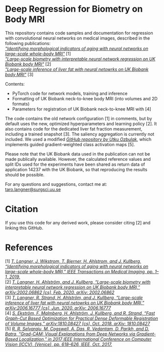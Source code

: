 # Deep Regression for Biometry on Body MRI

This repository contains code samples and documentation for regression with convolutional neural networks on medical images, described in the following publications: \
[_"Identifying morphological indicators of aging with neural networks on large-scale whole-body MRI"_](https://ieeexplore.ieee.org/document/8887538) [1]\
[_"Large-scale biometry with interpretable neural network regression on UK Biobank body MRI"_](https://arxiv.org/abs/2002.06862) [2] \
[_"Large-scale inference of liver fat with neural netowrks on UK Biobank body MRI"_](https://arxiv.org/abs/2006.16777) [3]

Contents:
- PyTorch code for network models, training and inference
- Formatting of UK Biobank neck-to-knee body MRI (into volumes and 2D formats)
- Parameters for registration of UK Biobank neck-to-knee MRI with [4]

The code contains the old network configuration [1] in comments, but by default uses the new, optimized hyperparameters and learning policy [2]. It also contains code for the dedicated liver fat fraction measurement, including a trained snapshot [3].
The saliency aggregation is currently not included. We used a modified [_GitHub repository by Utku Ozbulak_](https://github.com/utkuozbulak/pytorch-cnn-visualizations), which implements guided gradient-weighted class activation maps [5].

Please note that the UK Biobank data used in the publication can not be made publically available. However, the calculated reference values and split IDs used for the experiments have been shared as return data of application 14237 with the UK Biobank, so that reproducing the results should be possible. 

For any questions and suggestions, contact me at: taro.langner@surgsci.uu.se

# Citation
If you use this code for any derived work, please consider citing [2] and linking this GitHub.

# References

[1] [_T. Langner, J. Wikstrom, T. Bjerner, H. Ahlstrom, and J. Kullberg, “Identifying morphological indicators of aging with neural networks on large-scale whole-body MRI,” IEEE Transactions on Medical Imaging, pp. 1–1, 2019._](https://ieeexplore.ieee.org/document/8887538)\
[2] [_T. Langner, H. Ahlström, and J. Kullberg, “Large-scale biometry with interpretable neural network regression on UK Biobank body MRI,” arXiv:2002.06862 [cs], Feb. 2020. arXiv: 2002.06862_](https://arxiv.org/abs/2002.06862)\
[3] [_T. Langner, R. Strand, H. Ahlström, and J. Kullberg, “Large-scale inference of liver fat with neural netowrks on UK Biobank body MRI,” arXiv:2006.16777 [cs], Jun. 2020. arXiv: 2006.16777_](https://arxiv.org/abs/2006.16777)\
[4] [_S. Ekström, F. Malmberg, H. Ahlström, J. Kullberg, and R. Strand, “Fast Graph-Cut Based Optimization for Practical Dense Deformable Registration of Volume Images,” arXiv:1810.08427 [cs], Oct. 2018. arXiv: 1810.08427_](https://arxiv.org/abs/1810.08427)\
[5] [_R. R. Selvaraju, M. Cogswell, A. Das, R. Vedantam, D. Parikh, and D. Batra, “Grad-CAM: Visual Explanations from Deep Networks via Gradient-Based Localization,” in 2017 IEEE International Conference on Computer Vision (ICCV), (Venice), pp. 618–626, IEEE, Oct. 2017._](https://arxiv.org/abs/1610.02391)
